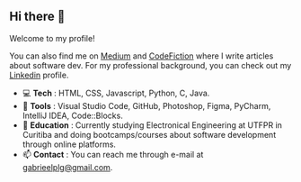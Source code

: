 ## Hi there 👋

Welcome to my profile!

You can also find me on [Medium](https://medium.com/@gabrielpulga) and [CodeFiction](https://codefiction.net/) where I write articles about software dev. 
For my professional background, you can check out my [Linkedin](https://www.linkedin.com/in/gabrielpulga) profile.

- :computer: **Tech** : HTML, CSS, Javascript, Python, C, Java.
- :hammer: **Tools** : Visual Studio Code, GitHub, Photoshop, Figma, PyCharm, IntelliJ IDEA, Code::Blocks.
- :book: **Education** : Currently studying Electronical Engineering at UTFPR in Curitiba and doing bootcamps/courses about software development through online platforms.
- 📫 **Contact** : You can reach me through e-mail at gabrieelplg@gmail.com.


